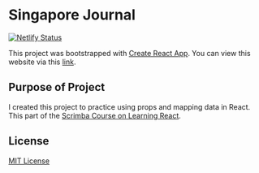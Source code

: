 # Singapore Journal

[![Netlify Status](https://api.netlify.com/api/v1/badges/9caf7d00-583d-4aaa-9b52-4a50adfe355c/deploy-status)](https://app.netlify.com/sites/singapore-journal/deploys)

This project was bootstrapped with [Create React App](https://github.com/facebook/create-react-app). You can view this website via this [link](https://singapore-journal.netlify.app/).

## Purpose of Project

I created this project to practice using props and mapping data in React. This part of the [Scrimba Course on Learning React](https://scrimba.com/learn/learnreact).

## License

[MIT License](https://github.com/Lmao5/singapore-journal/blob/main/LICENSE)

